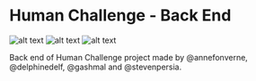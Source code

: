 # Human Challenge - Back End

![alt text](https://forthebadge.com/images/badges/made-with-javascript.svg 'Made with JavaScript')
![alt text](https://forthebadge.com/images/badges/powered-by-netflix.svg 'Powered by Netflix')
![alt text](https://forthebadge.com/images/badges/built-with-love.svg 'Built with love')

Back end of Human Challenge project made by @annefonverne, @delphinedelf, @gashmal and @stevenpersia.
